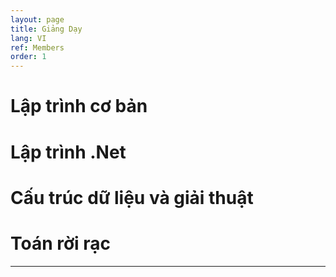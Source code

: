 ```yaml
---
layout: page
title: Giảng Dạy
lang: VI
ref: Members
order: 1
---
```

# Lập trình cơ bản
# Lập trình .Net
# Cấu trúc dữ liệu và giải thuật
# Toán rời rạc
---
  
